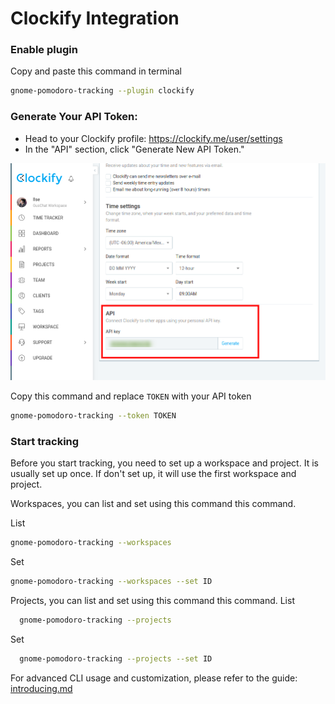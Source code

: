# Clockify Integration
 

### Enable plugin

Copy and paste this command in terminal
```bash
gnome-pomodoro-tracking --plugin clockify
```

### Generate Your API Token:
* Head to your Clockify profile: https://clockify.me/user/settings
* In the "API" section, click "Generate New API Token."

![](img/clockify-token.png)

Copy this command and replace `TOKEN` with your API token
```bash
gnome-pomodoro-tracking --token TOKEN
```

### Start tracking

Before you start tracking, you need to set up a workspace and project. It is usually set up once. If don't set up, it will use the first workspace and project.
 
Workspaces, you can list and set using this command this command.

List
```bash
gnome-pomodoro-tracking --workspaces
```
Set 
```bash
gnome-pomodoro-tracking --workspaces --set ID
```

Projects, you can list and set using this command this command.
List
```bash
  gnome-pomodoro-tracking --projects
```
Set
```bash 
  gnome-pomodoro-tracking --projects --set ID
```

For advanced CLI usage and customization, please refer to the guide: [introducing.md](introducing.md)
